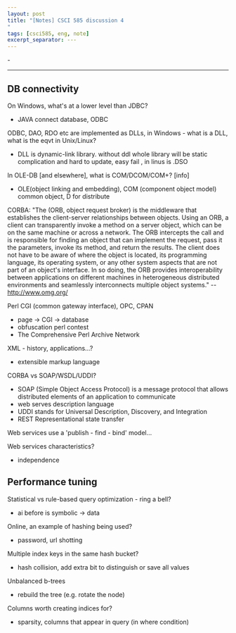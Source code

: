 ```yaml
---
layout: post
title: "[Notes] CSCI 585 discussion 4 
"
tags: [csci585, eng, note]
excerpt_separator: ---
---
```


\-

---
## DB connectivity 
On Windows, what's at a lower level than JDBC?
- JAVA connect database, ODBC

ODBC, DAO, RDO etc are implemented as DLLs, in Windows - what is a DLL, what is the eqvt in Unix/Linux?
- DLL is dynamic-link library. without ddl whole library will be static complication and hard to update, easy fail , in linus is .DSO


In OLE-DB [and elsewhere], what is COM/DCOM/COM+? [info]
- OLE(object linking and embedding), COM (component object model) common object, D for distribute

CORBA: "The (ORB, object request broker) is the middleware that establishes the client-server relationships between objects. Using an ORB, a client can transparently invoke a method on a server object, which can be on the same machine or across a network. The ORB intercepts the call and is responsible for finding an object that can implement the request, pass it the parameters, invoke its method, and return the results. The client does not have to be aware of where the object is located, its programming language, its operating system, or any other system aspects that are not part of an object's interface. In so doing, the ORB provides interoperability between applications on different machines in heterogeneous distributed environments and seamlessly interconnects multiple object systems." -- http://www.omg.org/

Perl CGI (common gateway interface), OPC, CPAN
- page -> CGI -> database 
- obfuscation perl contest
- The Comprehensive Perl Archive Network

XML - history, applications...?
- extensible markup language

CORBA vs SOAP/WSDL/UDDI?
- SOAP (Simple Object Access Protocol) is a message protocol that allows distributed elements of an application to communicate 
- web serves description language
- UDDI stands for Universal Description, Discovery, and Integration
- REST Representational state transfer

Web services use a 'publish - find - bind' model...



Web services characteristics?
- independence


## Performance tuning
Statistical vs rule-based query optimization - ring a bell?
- ai before is symbolic -> data

Online, an example of hashing being used?
- password, url shotting

Multiple index keys in the same hash bucket?
- hash collision, add extra bit to distinguish or save all values

Unbalanced b-trees
- rebuild the tree (e.g. rotate the node)

Columns worth creating indices for?
- sparsity, columns that appear in query (in where condition)